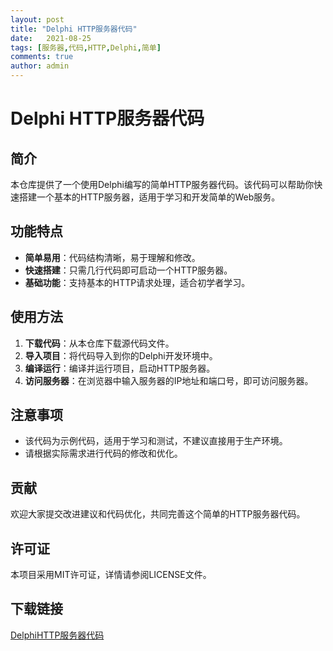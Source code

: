 ```yaml
---
layout: post
title: "Delphi HTTP服务器代码"
date:   2021-08-25
tags: [服务器,代码,HTTP,Delphi,简单]
comments: true
author: admin
---
```

# Delphi HTTP服务器代码

## 简介

本仓库提供了一个使用Delphi编写的简单HTTP服务器代码。该代码可以帮助你快速搭建一个基本的HTTP服务器，适用于学习和开发简单的Web服务。

## 功能特点

- **简单易用**：代码结构清晰，易于理解和修改。
- **快速搭建**：只需几行代码即可启动一个HTTP服务器。
- **基础功能**：支持基本的HTTP请求处理，适合初学者学习。

## 使用方法

1. **下载代码**：从本仓库下载源代码文件。
2. **导入项目**：将代码导入到你的Delphi开发环境中。
3. **编译运行**：编译并运行项目，启动HTTP服务器。
4. **访问服务器**：在浏览器中输入服务器的IP地址和端口号，即可访问服务器。

## 注意事项

- 该代码为示例代码，适用于学习和测试，不建议直接用于生产环境。
- 请根据实际需求进行代码的修改和优化。

## 贡献

欢迎大家提交改进建议和代码优化，共同完善这个简单的HTTP服务器代码。

## 许可证

本项目采用MIT许可证，详情请参阅LICENSE文件。

## 下载链接

[DelphiHTTP服务器代码](https://pan.quark.cn/s/e953a582d49b)